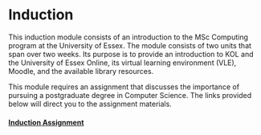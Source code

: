 # Induction

This induction module consists of an introduction to the MSc Computing program at the University of Essex. The module consists of two units that span over two weeks. Its purpose is to provide an introduction to KOL and the University of Essex Online, its virtual learning environment (VLE), Moodle, and the available library resources.

This module requires an assignment that discusses the importance of pursuing a postgraduate degree in Computer Science. The links provided below will direct you to the assignment materials.

#### [Induction Assignment](https://helenhelene.github.io/heleneportfolio/Induction_PGCS.pdf)


